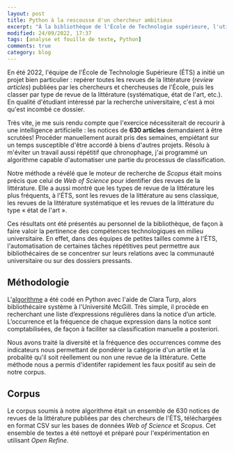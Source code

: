 ```yaml
---
layout: post
title: Python à la rescousse d'un chercheur ambitieux
excerpt: "À la bibliothèque de l'École de Technologie supérieure, l'utilisation de Python a permis d'accélérer la classification de revues de la littérature."
modified: 24/09/2022, 17:37
tags: [analyse et fouille de texte, Python]
comments: true
category: blog
---
```


En été 2022,  l'équipe de l'École de Technologie Supérieure (ÉTS) a initié un projet bien particulier : repérer toutes les revues de la littérature (_review articles_) publiées par les chercheurs et chercheuses de l'École, puis les classer par type de revue de la littérature (systématique, état de l'art, etc.). En qualité d'étudiant intéressé par la recherche universitaire, c'est à moi qu'est incombé ce dossier.

Très vite, je me suis rendu compte que l'exercice nécessiterait de recourir à une intelligence artificielle : les notices de __630 articles__ demandaient à être scrutées! Procéder manuellement aurait pris des semaines, empiétant sur un temps susceptible d'être accordé à biens d'autres projets. Résolu à m'éviter un travail aussi répétitif que chronophage, j'ai programmé un algorithme capable d'automatiser une partie du processus de classification.

Notre méthode a révélé que le moteur de recherche de _Scopus_ était moins précis que celui de _Web of Science_ pour identifier des revues de la littérature. Elle a aussi montré que les types de revue de la littérature les plus fréquents, à l'ÉTS, sont les revues de la littérature au sens classique, les revues de la littérature systématique et les revues de la littérature du type « état de l'art ».

Ces résultats ont été présentés au personnel de la bibliothèque, de façon à faire valoir la pertinence des compétences technologiques en milieu universitaire. En effet, dans des équipes de petites tailles comme à l'ÉTS, l'automatisation de certaines tâches répétitives peut permettre aux bibliothécaires de se concentrer sur leurs relations avec la communauté universitaire ou sur des dossiers pressants.

## Méthodologie

L'[algorithme](https://github.com/juste-un-roy/FT-Classification-Automatique) a été codé en Python avec l'aide de Clara Turp, alors bibliothécaire système à l'Université McGill. Très simple, il procède en recherchant une liste d’expressions régulières dans la notice d’un article. L’occurrence et la fréquence de chaque expression dans la notice sont comptabilisées, de façon à faciliter sa classification manuelle a posteriori.

Nous avons traité la diversité et la fréquence des occurrences comme des indicateurs nous permettant de pondérer la catégorie d'un artile et la probalité qu'il soit réellement ou non une revue de la littérature. Cette méthode nous a permis d'identifer rapidement les faux positif au sein de notre corpus. 

## Corpus
Le corpus soumis à notre algorithme était un ensemble de 630 notices de revues de la littérature publiées par des chercheurs de l'ÉTS, téléchargées en format CSV sur les bases de données _Web of Science_ et _Scopus_. Cet ensemble de textes a été nettoyé et préparé pour l'expérimentation en utilisant _Open Refine_.
